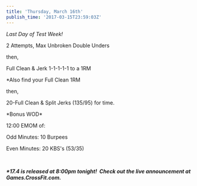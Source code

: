 ```yaml
---
title: 'Thursday, March 16th'
publish_time: '2017-03-15T23:59:03Z'
---
```


*Last Day of Test Week!*

2 Attempts, Max Unbroken Double Unders

then,

Full Clean & Jerk 1-1-1-1-1 to a 1RM

\*Also find your Full Clean 1RM

then,

20-Full Clean & Split Jerks (135/95) for time.

\*Bonus WOD\*

12:00 EMOM of:

Odd Minutes: 10 Burpees

Even Minutes: 20 KBS's (53/35)

 

***\*17.4 is released at 8:00pm tonight!  Check out the live
announcement at Games.CrossFit.com.***
